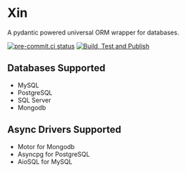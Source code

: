 # Xin

A pydantic powered universal ORM wrapper for databases.

[![pre-commit.ci status](https://results.pre-commit.ci/badge/github/proafxin/xin/develop.svg)](https://results.pre-commit.ci/latest/github/proafxin/xin/develop)
[![Build, Test and Publish](https://github.com/proafxin/xin/actions/workflows/cicd.yaml/badge.svg)](https://github.com/proafxin/xin/actions/workflows/cicd.yaml)

## Databases Supported

* MySQL
* PostgreSQL
* SQL Server
* Mongodb

## Async Drivers Supported

* Motor for Mongodb
* Asyncpg for PostgreSQL
* AioSQL for MySQL
